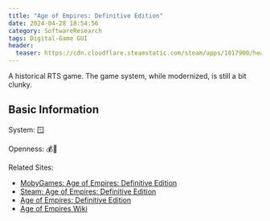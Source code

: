 ```yaml
---
title: "Age of Empires: Definitive Edition"
date: 2024-04-28 18:54:56
category: SoftwareResearch
tags: Digital-Game GUI
header:
  teaser: https://cdn.cloudflare.steamstatic.com/steam/apps/1017900/header.jpg?t=1688053940
---
```


A historical RTS game. The game system, while modernized, is still a bit clunky.

## Basic Information

System: 🪟

Openness: 💰📕

Related Sites:

* [MobyGames: Age of Empires: Definitive Edition](https://www.mobygames.com/game/106506/age-of-empires-definitive-edition/)
* [Steam: Age of Empires: Definitive Edition](https://store.steampowered.com/app/1017900/Age_of_Empires_Definitive_Edition/)
* [Age of Empires: Definitive Edition](https://www.ageofempires.com/games/aoe/)
* [Age of Empires Wiki](https://ageofempires.fandom.com/wiki/Age_of_Empires_Series_Wiki)
